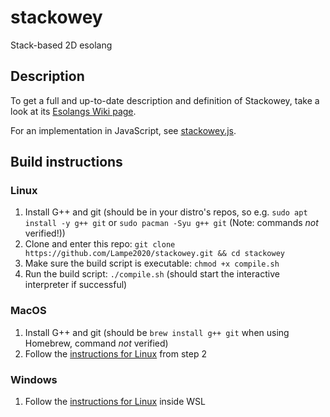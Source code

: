 # stackowey
Stack-based 2D esolang

## Description
To get a full and up-to-date description and definition of Stackowey, take a look at its [Esolangs Wiki page](https://esolangs.org/wiki/Stackowey).   

For an implementation in JavaScript, see [stackowey.js](https://lampe2020.github.io/stackowey-ide/stackowey.js).   

## Build instructions
### Linux
1. Install G++ and git (should be in your distro's repos, so e.g. `sudo apt install -y g++ git` or `sudo pacman -Syu g++ git` (Note: commands _not_ verified!))
2. Clone and enter this repo: `git clone https://github.com/Lampe2020/stackowey.git && cd stackowey`
3. Make sure the build script is executable: `chmod +x compile.sh`
4. Run the build script: `./compile.sh` (should start the interactive interpreter if successful)

### MacOS
1. Install G++ and git (should be `brew install g++ git` when using Homebrew, command _not_ verified)
2. Follow the [instructions for Linux](#linux) from step 2

### Windows
1. Follow the [instructions for Linux](#linux) inside WSL
